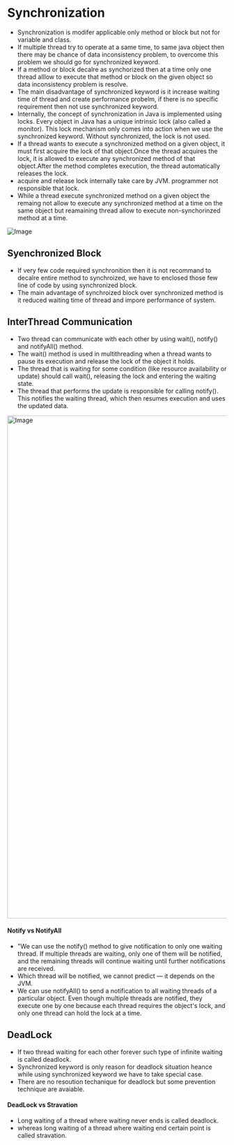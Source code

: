 # Synchronization 
- Synchronization is modifer applicable only method or block but not for variable and class.
- If multiple thread try to operate at a same time, to same java object then there may be chance of data inconsistency problem, to overcome this problem we should go for synchronized keyword.
- If a method or block decalre as synchorized then at a time only one thread alllow to execute that method or block on the given object so data inconsistency problem is resolve.
- The main disadvantage of synchronized keyword is it increase waiting time of thread and create performance probelm, if there is no specific requirement then not use synchronized keyword.
- Internally, the concept of synchronization in Java is implemented using locks. Every object in Java has a unique intrinsic lock (also called a monitor). This lock mechanism only comes into action when we use the synchronized keyword. Without synchronized, the lock is not used.
- If a thread wants to execute a synchronized method on a given object, it must first acquire the lock of that object.Once the thread acquires the lock, it is allowed to execute any synchronized method of that object.After the method completes execution, the thread automatically releases the lock.
- acquire and release lock internally take care by JVM. programmer not responsible that lock.
- While a thread execute synchronized method on a given object the remaing not allow to execute any synchronized method at a time on the same object but reamaining thread allow to execute non-synchorinzed method at a time.

![Image](https://github.com/user-attachments/assets/51d454f9-6db0-4958-ba7f-56c84cfce191)

## Syenchronized Block 
- If very few code required synchronition then it is not recommand to decalre entire method to synchroized, we have to enclosed those few line of code by using synchronized block.
- The main advantage of synchroized block over synchronized method is it reduced waiting time of thread and impore performance of system.

## InterThread Communication
- Two thread can communicate with each other by using wait(), notify() and notifyAll() method.
- The wait() method is used in multithreading when a thread wants to pause its execution and release the lock of the object it holds.
- The thread that is waiting for some condition (like resource availability or update) should call wait(), releasing the lock and entering the waiting state.
- The thread that performs the update is responsible for calling notify(). This notifies the waiting thread, which then resumes execution and uses the updated data.

<img width="2471" height="1151" alt="Image" src="https://github.com/user-attachments/assets/703c8771-69dc-44b0-b90c-418355ffb400" />

#### Notify vs NotifyAll
- "We can use the notify() method to give notification to only one waiting thread. If multiple threads are waiting, only one of them will be notified, and the remaining threads will continue waiting until further notifications are received.
- Which thread will be notified, we cannot predict — it depends on the JVM.
- We can use notifyAll() to send a notification to all waiting threads of a particular object. Even though multiple threads are notified, they execute one by one because each thread requires the object's lock, and only one thread can hold the lock at a time.

## DeadLock 
- If two thread waiting for each other forever such type of infinite waiting is called deadlock.
- Synchronized keyword is only reason for deadlock situation heance while using synchronized keyword we have to take special case.
- There are no resoution techanique for deadlock but some prevention technique are avaiable.

#### DeadLock vs Stravation
- Long waiting of a thread where waiting never ends is called deadlock.
- whereas long waiting of a thread where waiting end certain point is called stravation.
